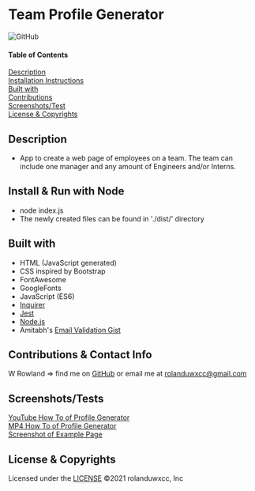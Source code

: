 # Team Profile Generator
![GitHub](https://img.shields.io/badge/License-MIT-blue)

#### Table of Contents  
[Description](#description)<br>
[Installation Instructions](#install--run-with-node)<br>
[Built with](#built-with)<br>
[Contributions](#contributions--contact-info)<br>
[Screenshots/Test](#screenshotstests)<br>
[License & Copyrights](#license--copyrights)<br>


## Description
* App to create a web page of employees on a team. The team can include one manager and any amount of Engineers and/or Interns.

## Install & Run with Node
* node index.js
* The newly created files can be found in './dist/' directory

## Built with
* HTML (JavaScript generated)
* CSS inspired by Bootstrap
* FontAwesome
* GoogleFonts
* JavaScript (ES6)
* [Inquirer](https://www.npmjs.com/package/inquirer#examples)
* [Jest](https://jestjs.io/en/)
* [Node.js](https://nodejs.org/en/)
* Amitabh's [Email Validation Gist](https://gist.github.com/Amitabh-K/ae073eea3d5207efaddffde19b1618e8)

## Contributions & Contact Info
W Rowland => find me on [GitHub](https://github.com/rolanduwxcc) or email me at rolanduwxcc@gmail.com
  
## Screenshots/Tests
[YouTube How To of Profile Generator](https://youtu.be/UbX4dQj2trE)<br>
[MP4 How To of Profile Generator](assets/media/CH10-Team-Profile-Generator.mp4)<br>
[Screenshot of Example Page](assets/media/team-profile.png)<br>

## License & Copyrights
Licensed under the [LICENSE](LICENSE)
©️2021 rolanduwxcc, Inc
